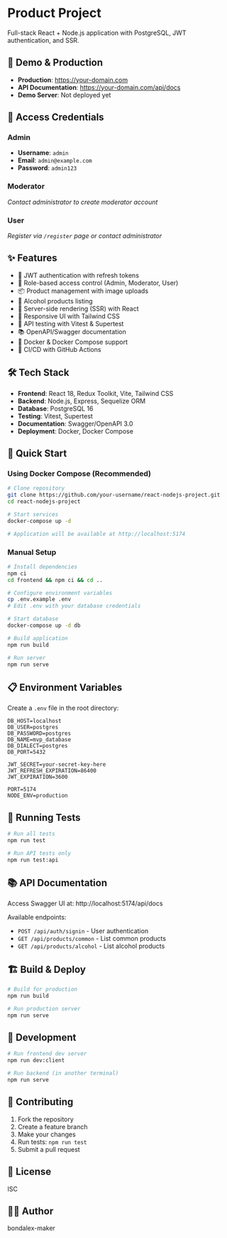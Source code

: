 # Product Project

Full-stack React + Node.js application with PostgreSQL, JWT authentication, and SSR.

## 🚀 Demo & Production

- **Production**: https://your-domain.com
- **API Documentation**: https://your-domain.com/api/docs
- **Demo Server**: Not deployed yet

## 👥 Access Credentials

### Admin
- **Username**: `admin`
- **Email**: `admin@example.com`
- **Password**: `admin123`

### Moderator
*Contact administrator to create moderator account*

### User
*Register via `/register` page or contact administrator*

## ✨ Features

- 🔐 JWT authentication with refresh tokens
- 👤 Role-based access control (Admin, Moderator, User)
- 📦 Product management with image uploads
- 🍺 Alcohol products listing
- 🎨 Server-side rendering (SSR) with React
- 📱 Responsive UI with Tailwind CSS
- 🧪 API testing with Vitest & Supertest
- 📚 OpenAPI/Swagger documentation
- 🐳 Docker & Docker Compose support
- 🔄 CI/CD with GitHub Actions

## 🛠️ Tech Stack

- **Frontend**: React 18, Redux Toolkit, Vite, Tailwind CSS
- **Backend**: Node.js, Express, Sequelize ORM
- **Database**: PostgreSQL 16
- **Testing**: Vitest, Supertest
- **Documentation**: Swagger/OpenAPI 3.0
- **Deployment**: Docker, Docker Compose

## 🚀 Quick Start

### Using Docker Compose (Recommended)

```bash
# Clone repository
git clone https://github.com/your-username/react-nodejs-project.git
cd react-nodejs-project

# Start services
docker-compose up -d

# Application will be available at http://localhost:5174
```

### Manual Setup

```bash
# Install dependencies
npm ci
cd frontend && npm ci && cd ..

# Configure environment variables
cp .env.example .env
# Edit .env with your database credentials

# Start database
docker-compose up -d db

# Build application
npm run build

# Run server
npm run serve
```

## 📋 Environment Variables

Create a `.env` file in the root directory:

```env
DB_HOST=localhost
DB_USER=postgres
DB_PASSWORD=postgres
DB_NAME=mvp_database
DB_DIALECT=postgres
DB_PORT=5432

JWT_SECRET=your-secret-key-here
JWT_REFRESH_EXPIRATION=86400
JWT_EXPIRATION=3600

PORT=5174
NODE_ENV=production
```

## 🧪 Running Tests

```bash
# Run all tests
npm run test

# Run API tests only
npm run test:api
```

## 📚 API Documentation

Access Swagger UI at: http://localhost:5174/api/docs

Available endpoints:
- `POST /api/auth/signin` - User authentication
- `GET /api/products/common` - List common products
- `GET /api/products/alcohol` - List alcohol products

## 🏗️ Build & Deploy

```bash
# Build for production
npm run build

# Run production server
npm run serve
```

## 📝 Development

```bash
# Run frontend dev server
npm run dev:client

# Run backend (in another terminal)
npm run serve
```

## 🤝 Contributing

1. Fork the repository
2. Create a feature branch
3. Make your changes
4. Run tests: `npm run test`
5. Submit a pull request

## 📄 License

ISC

## 👨‍💻 Author

bondalex-maker
